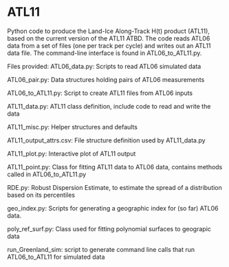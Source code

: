 # ATL11
Python code to produce the Land-Ice Along-Track H(t) product (ATL11), based on the current version of the ATL11 ATBD. The code reads ATL06 data from a set of files (one per track per cycle) and writes out an ATL11 data file.  The command-line interface is found in ATL06_to_ATL11.py.

Files provided:
  ATL06_data.py: Scripts to read ATL06 simulated data 
  
  ATL06_pair.py: Data structures holding pairs of ATL06 measurements
  
  ATL06_to_ATL11.py: Script to create ATL11 files from ATL06 inputs
  
  ATL11_data.py: ATL11 class definition, include code to read and write the data
  
  ATL11_misc.py: Helper structures and defaults
  
  ATL11_output_attrs.csv: File structure definition used by ATL11_data.py
  
  ATL11_plot.py: Interactive plot of ATL11 output
  
  ATL11_point.py: Class for fitting ATL11 data to ATL06 data, contains methods called in ATL06_to_ATL11.py
  
  RDE.py: Robust Dispersion Estimate, to estimate the spread of a distribution based on its percentiles
  
  geo_index.py: Scripts for generating a geographic index for (so far) ATL06 data.
  
  poly_ref_surf.py: Class used for fitting polynomial surfaces to geograpic data
  
  run_Greenland_sim: script to generate command line calls that run ATL06_to_ATL11 for simulated data
  

